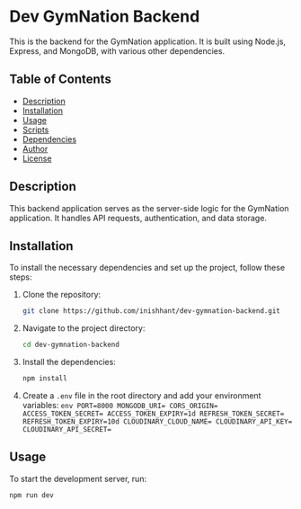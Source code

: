 # Dev GymNation Backend

This is the backend for the GymNation application. It is built using Node.js, Express, and MongoDB, with various other dependencies.

## Table of Contents

- [Description](#description)
- [Installation](#installation)
- [Usage](#usage)
- [Scripts](#scripts)
- [Dependencies](#dependencies)
- [Author](#author)
- [License](#license)

## Description

This backend application serves as the server-side logic for the GymNation application. It handles API requests, authentication, and data storage.

## Installation

To install the necessary dependencies and set up the project, follow these steps:

1. Clone the repository:

   ```sh
   git clone https://github.com/inishhant/dev-gymnation-backend.git
   ```

2. Navigate to the project directory:

   ```sh
   cd dev-gymnation-backend
   ```

3. Install the dependencies:

   ```sh
   npm install
   ```

4. Create a `.env` file in the root directory and add your environment variables:
   `env
        PORT=8000
        MONGODB_URI=
        CORS_ORIGIN=
        ACCESS_TOKEN_SECRET=
        ACCESS_TOKEN_EXPIRY=1d
        REFRESH_TOKEN_SECRET=
        REFRESH_TOKEN_EXPIRY=10d
        CLOUDINARY_CLOUD_NAME=
        CLOUDINARY_API_KEY=
        CLOUDINARY_API_SECRET=
    `

## Usage

To start the development server, run:

```sh
npm run dev
```
